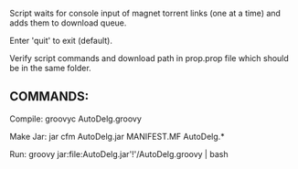 

Script waits for console input of magnet torrent links (one at a time) and adds them to download queue.

Enter 'quit' to exit (default).

Verify script commands and download path in prop.prop file which should be in the same folder.

COMMANDS:
----------------------

Compile:  groovyc AutoDelg.groovy

Make Jar: jar cfm AutoDelg.jar MANIFEST.MF AutoDelg.*

Run:      groovy jar:file:AutoDelg.jar'!'/AutoDelg.groovy | bash
